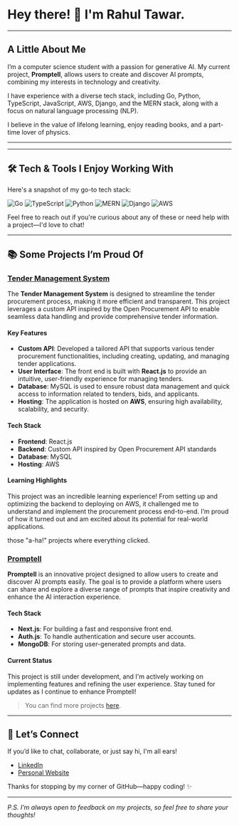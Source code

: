 # Hey there! 👋 I'm Rahul Tawar.

---

## A Little About Me

I’m a computer science student with a passion for generative AI. My current project, **Promptell**, allows users to create and discover AI prompts, combining my interests in technology and creativity.

I have experience with a diverse tech stack, including Go, Python, TypeScript, JavaScript, AWS, Django, and the MERN stack, along with a focus on natural language processing (NLP).

I believe in the value of lifelong learning, enjoy reading books, and a part-time lover of physics.

---

---

## 🛠️ Tech & Tools I Enjoy Working With

Here's a snapshot of my go-to tech stack:

![Go](https://img.shields.io/badge/Go-00ADD8?style=for-the-badge&logo=go&logoColor=white)
![TypeScript](https://img.shields.io/badge/TypeScript-3178C6?style=for-the-badge&logo=typescript&logoColor=white)
![Python](https://img.shields.io/badge/Python-3776AB?style=for-the-badge&logo=python&logoColor=white)
![MERN](https://img.shields.io/badge/MERN-61DAFB?style=for-the-badge&logo=react&logoColor=white)
![Django](https://img.shields.io/badge/Django-092E20?style=for-the-badge&logo=django&logoColor=white)
![AWS](https://img.shields.io/badge/AWS-232F3E?style=for-the-badge&logo=amazon-aws&logoColor=white)


Feel free to reach out if you're curious about any of these or need help with a project—I'd love to chat!

---

## 📚 Some Projects I’m Proud Of

### [Tender Management System](https://github.com/Rahul-Tawar/tendermanager)

The **Tender Management System** is designed to streamline the tender procurement process, making it more efficient and transparent. This project leverages a custom API inspired by the Open Procurement API to enable seamless data handling and provide comprehensive tender information. 

#### Key Features
- **Custom API**: Developed a tailored API that supports various tender procurement functionalities, including creating, updating, and managing tender applications.
- **User Interface**: The front end is built with **React.js** to provide an intuitive, user-friendly experience for managing tenders.
- **Database**: MySQL is used to ensure robust data management and quick access to information related to tenders, bids, and applicants.
- **Hosting**: The application is hosted on **AWS**, ensuring high availability, scalability, and security.

#### Tech Stack
- **Frontend**: React.js
- **Backend**: Custom API inspired by Open Procurement API standards
- **Database**: MySQL
- **Hosting**: AWS

#### Learning Highlights
This project was an incredible learning experience! From setting up and optimizing the backend to deploying on AWS, it challenged me to understand and implement the procurement process end-to-end. I’m proud of how it turned out and am excited about its potential for real-world applications.

 those "a-ha!" projects where everything clicked.

 ### [Promptell](https://github.com/Rahul-Tawar/promptell)

**Promptell** is an innovative project designed to allow users to create and discover AI prompts easily. The goal is to provide a platform where users can share and explore a diverse range of prompts that inspire creativity and enhance the AI interaction experience.

#### Tech Stack
- **Next.js**: For building a fast and responsive front end.
- **Auth.js**: To handle authentication and secure user accounts.
- **MongoDB**: For storing user-generated prompts and data.

#### Current Status
This project is still under development, and I'm actively working on implementing features and refining the user experience. Stay tuned for updates as I continue to enhance Promptell!


> You can find more projects [here](https://github.com/Rahul-Tawar?tab=repositories).

---

## 🤝 Let’s Connect

If you’d like to chat, collaborate, or just say hi, I'm all ears!  
- [LinkedIn](https://www.linkedin.com/in/rahultawar/)  
- [Personal Website](https://rahultawar.netlify.app/)

Thanks for stopping by my corner of GitHub—happy coding! ✨

---

*P.S. I’m always open to feedback on my projects, so feel free to share your thoughts!*


<!---
Rahul-Tawar/Rahul-Tawar is a ✨ special ✨ repository because its `README.md` (this file) appears on your GitHub profile.
You can click the Preview link to take a look at your changes.
--->
